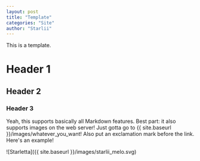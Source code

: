 ```yaml
---
layout: post
title: "Template"
categories: "Site"
author: "Starlii"
---
```


This is a template.

# Header 1

## Header 2

### Header 3

Yeah, this supports basically all Markdown features. Best part: it also supports images on the web server!
Just gotta go to \{\{ site.baseurl \}\}/images/whatever_you_want! Also put an exclamation mark before the link. Here's an example!

![Starletta]({{ site.baseurl }}/images/starlii_melo.svg)
